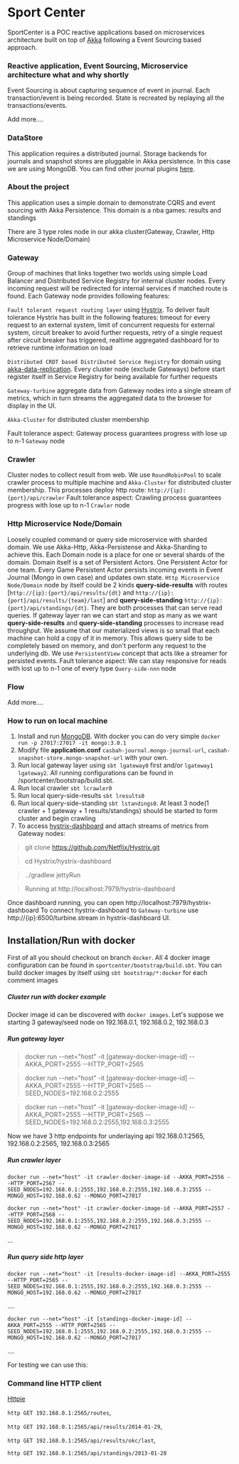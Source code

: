Sport Center
================
SportCenter is a POC reactive applications based on microservices architecture built on top of [Akka](akka.io) following a Event Sourcing based approach.

### Reactive application, Event Sourcing, Microservice architecture what and why shortly ###
Event Sourcing is about capturing sequence of event in journal. Each transaction/event is being recorded. State is recreated by replaying all the transactions/events.

Add more....

### DataStore

This application requires a distributed journal. Storage backends for journals and snapshot stores are pluggable in Akka persistence. In this case we are using MongoDB.
You can find other journal plugins [here](http://akka.io/community/?_ga=1.264939791.1443869017.1408561680).

### About the project ###

This application uses a simple domain to demonstrate CQRS and event sourcing with Akka Persistence. This domain is a nba games: results and standings

There are 3 type roles node in our akka cluster(Gateway, Crawler, Http Microservice Node/Domain) 

### Gateway   
Group of machines that links together two worlds using simple Load Balancer and Distributed Service Registry for internal cluster nodes. Every incoming request will be redirected for internal services if matched route is found. Each Gateway node provides following features:

`Fault tolerant request routing layer` using [Hystrix]( http://hystrix.github.com). To deliver fault tolerance Hystrix has built in the following features:
timeout for every request to an external system, limit of concurrent requests for external system, circuit breaker to avoid further requests, retry of a single request after circuit breaker has triggered, realtime aggregated dashboard for to retrieve runtime information on load 

`Distributed CRDT based Distributed Service Registry` for domain using [akka-data-replication](https://github.com/patriknw/akka-data-replication). Every cluster node (exclude Gateways) before start register itself in Service Registry for being available for further requests

`Gateway-turbine` aggregate data from Gateway nodes into a single stream of metrics, which in turn streams the aggregated data to the browser for display in the UI.

`Akka-Cluster` for distributed cluster membership

Fault tolerance aspect: Gateway process guarantees progress with lose up to n-1 `Gateway` node

### Crawler 

Cluster nodes to collect result from web. We use `RoundRobinPool` to scale crawler process to multiple machine and `Akka-Cluster` for distributed cluster membership. This processes deploy http route: `http://{ip}:{port}/api/crawler`
Fault tolerance aspect: Crawling process guarantees progress with lose up to n-1 `Crawler` node 
  
### Http Microservice Node/Domain  
Loosely coupled command or query side microservice with sharded domain. We use Akka-Http, Akka-Persistense and Akka-Sharding to achieve this. Each Domain node is a place for one or several shards of the domain. Domain itself is a set of Persistent Actors.
One Persistent Actor for one team. Every Game Persistent Actor persists incoming events in Event Journal (Mongo in own case) and updates own state.
`Http Microservice Node/Domain` node by itself could be 2 kinds **query-side-results** with routes [`http://{ip}:{port}/api/results/{dt}` and `http://{ip}:{port}/api/results/{team}/last`] and **query-side-standing** `http://{ip}:{port}/api/standings/{dt}`. They are both processes that can serve read queries. If gateway layer ran we can start and stop as many as we want **query-side-results** and **query-side-standing** processes to increase read throughput. We assume that our materialized views is so small that each machine can hold a copy of it in memory. This allows query side to be completely based on memory, and don't perform any request to the underlying db. We use `PersistentView` concept that acts like a streamer for persisted events.
Fault tolerance aspect: We can stay responsive for reads with lost up to n-1 one of every type `Query-side-nnn` node 


### Flow
Add more....

### How to run on local machine
1. Install and run [MongoDB](http://mongodb.com). With docker you can do very simple `docker run -p 27017:27017 -it mongo:3.0.1`
2. Modify file **application.conf** `casbah-journal.mongo-journal-url`, `casbah-snapshot-store.mongo-snapshot-url` with your own.
3. Run local gateway layer using `sbt lgateway0` first and/or `lgateway1` `lgateway2`. All running configurations can be found in /sportcenter/bootstrap/build.sbt. 
4. Run local crawler `sbt lcrawler0`
5. Run local query-side-results `sbt lresults0`
6. Run local query-side-standing `sbt lstandings0`. At least 3 node(1 crawler + 1 gateway + 1 results/standings) should be started to form cluster and begin crawling 
7. To access [hystrix-dashboard](https://github.com/Netflix/Hystrix/tree/master/hystrix-dashboard) and attach streams of metrics from Gateway nodes:

> git clone https://github.com/Netflix/Hystrix.git

> cd Hystrix/hystrix-dashboard

> ../gradlew jettyRun
  
> Running at http://localhost:7979/hystrix-dashboard
  
Once dashboard running, you can open http://localhost:7979/hystrix-dashboard
To connect hystrix-dashboard to `Gateway-turbine` use http://{ip}:6500/turbine.stream in hystrix-dashboard UI. 


Installation/Run with docker
-------------------------

First of all you should checkout on branch `docker`. All 4 docker image configuration can be found in `sportcenter/bootstrap/build.sbt`. You can build docker images by itself using `sbt bootstrap/*:docker` for each comment images

##### Cluster run with docker example #####

Docker image id can be discovered with `docker images`. Let's suppose we starting 3 gateway/seed node on 192.168.0.1, 192.168.0.2, 192.168.0.3  

##### Run gateway layer #####

> docker run --net="host" -it [gateway-docker-image-id] --AKKA_PORT=2555 --HTTP_PORT=2565

> docker run --net="host" -it [gateway-docker-image-id] --AKKA_PORT=2555 --HTTP_PORT=2565 --SEED_NODES=192.168.0.2:2555

> docker run --net="host" -it [gateway-docker-image-id] --AKKA_PORT=2555 --HTTP_PORT=2565 --SEED_NODES=192.168.0.2:2555,192.168.0.3:2555


Now we have 3 http endpoints for underlaying api 192.168.0.1:2565, 192.168.0.2:2565, 192.168.0.3:2565 


##### Run crawler layer #####

`docker run --net="host" -it crawler-docker-image-id --AKKA_PORT=2556 --HTTP_PORT=2567 --SEED_NODES=192.168.0.1:2555,192.168.0.2:2555,192.168.0.3:2555 --MONGO_HOST=192.168.0.62 --MONGO_PORT=27017`

`docker run --net="host" -it crawler-docker-image-id --AKKA_PORT=2557 --HTTP_PORT=2568 --SEED_NODES=192.168.0.1:2555,192.168.0.2:2555,192.168.0.3:2555 --MONGO_HOST=192.168.0.62 --MONGO_PORT=27017`

...


##### Run query side http layer #####

`docker run --net="host" -it [results-docker-image-id] --AKKA_PORT=2555 --HTTP_PORT=2565 --SEED_NODES=192.168.0.1:2555,192.168.0.2:2555,192.168.0.3:2555 --MONGO_HOST=192.168.0.62 --MONGO_PORT=27017`

....

`docker run --net="host" -it [standings-docker-image-id] --AKKA_PORT=2555 --HTTP_PORT=2565 --SEED_NODES=192.168.0.1:2555,192.168.0.2:2555,192.168.0.3:2555 --MONGO_HOST=192.168.0.62 --MONGO_PORT=27017`

....

For testing we can use this:

### Command line HTTP client ###
  [Httpie](http://httpie.org/)

  `http GET 192.168.0.1:2565/routes`,
  
  `http GET 192.168.0.1:2565/api/results/2014-01-29`,
  
  `http GET 192.168.0.1:2565/api/results/okc/last`,
  
  `http GET 192.168.0.1:2565/api/standings/2013-01-28`